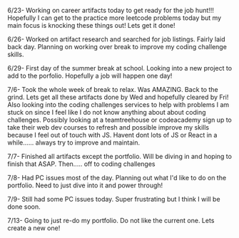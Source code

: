 6/23- 
Working on career artifacts today to get ready for the job hunt!!! Hopefully I can get to the practice more leetcode problems today but my main focus is knocking these things out! Lets get it done!

6/26-
Worked on artifact research and searched for job listings. Fairly laid back day. Planning on working over break to improve my coding challenge skills. 

6/29-
First day of the summer break at school. Looking into a new project to add to the porfolio. Hopefully a job will happen one day!

7/6-
Took the whole week of break to relax. Was AMAZING. Back to the grind. Lets get all these artifacts done by Wed and hopefully cleared by Fri!
Also looking into the coding challenges services to help with problems I am stuck on since I feel like I do not know anything about about coding challenges. Possibly looking at a teamtreehouse or codeacademy sign up to take their web dev courses to refresh and possible improve my skills because I feel out of touch with JS. Havent dont lots of JS or React in a while...... always try to improve and maintain. 

7/7-
Finished all artifacts except the portfolio. Will be diving in and hoping to finish that ASAP. Then..... off to coding challenges

7/8-
Had PC issues most of the day. Planning out what I'd like to do on the portfolio. Need to just dive into it and power through!

7/9-
Still had some PC issues today. Super frustrating but I think I will be done soon. 

7/13- 
Going to just re-do my portfolio. Do not like the current one. Lets create a new one!